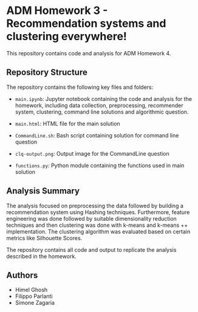 # ADM Homework 3 - Recommendation systems and clustering everywhere!

This repository contains code and analysis for ADM Homework 4.

## Repository Structure

The repository contains the following key files and folders:

- `main.ipynb`: Jupyter notebook containing the code and analysis for the homework, including data collection, preprocessing, recommender system, clustering, command line solutions and algorithmic question.
  
- `main.html`: HTML file for the main solution

- `CommandLine.sh`: Bash script containing solution for command line question
  
- `clq-output.png`: Output image for the CommandLine question

- `functions.py`: Python module containing the functions used in main solution


## Analysis Summary

The analysis focused on preprocessing the data followed by building a recommendation system using Hashing techniques. Furthermore, feature engineering was done followed by suitable dimensionality reduction techniques and then clustering was done with k-means and k-means ++ implementation. The clustering algorithm was evaluated based on certain metrics like Silhouette Scores.

The repository contains all code and output to replicate the analysis described in the homework.

## Authors

- Himel Ghosh
- Filippo Parlanti
- Simone Zagaria
